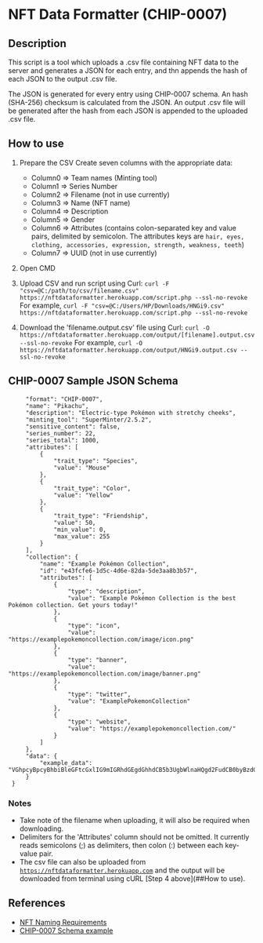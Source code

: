 # NFT Data Formatter (CHIP-0007)

## Description
This script is a tool which uploads a .csv file containing NFT data to the server and generates a JSON for each entry, and thn appends the hash of each JSON to the output .csv file.

The JSON is generated for every entry using CHIP-0007 schema. An hash (SHA-256) checksum is calculated from the JSON. An output .csv file will be generated after the hash from each JSON is appended to the uploaded .csv file.

## How to use
1. Prepare the CSV
   Create seven columns with the appropriate data: 
   - Column0 => Team names (Minting tool)
   - Column1 => Series Number
   - Column2 => Filename (not in use currently)
   - Column3 => Name (NFT name)
   - Column4 => Description
   - Column5 => Gender
   - Column6 => Attributes (contains colon-separated key and value pairs, delimited by semicolon. The attributes keys are `hair, eyes, clothing, accessories, expression, strength, weakness, teeth`)
   - Column7 => UUID (not in use currently)
   
2. Open CMD

3. Upload CSV and run script using Curl: `curl -F "csv=@C:/path/to/csv/filename.csv" https://nftdataformatter.herokuapp.com/script.php --ssl-no-revoke`
For example, `curl -F "csv=@C:/Users/HP/Downloads/HNGi9.csv" https://nftdataformatter.herokuapp.com/script.php --ssl-no-revoke`
 
4. Download the 'filename.output.csv' file using Curl: `curl -O https://nftdataformatter.herokuapp.com/output/[filename].output.csv --ssl-no-revoke`
For example, `curl -O https://nftdataformatter.herokuapp.com/output/HNGi9.output.csv --ssl-no-revoke`

## CHIP-0007 Sample JSON Schema
```{
     "format": "CHIP-0007",
     "name": "Pikachu",
     "description": "Electric-type Pokémon with stretchy cheeks",
     "minting_tool": "SuperMinter/2.5.2",
     "sensitive_content": false,
     "series_number": 22,
     "series_total": 1000,
     "attributes": [
         {
             "trait_type": "Species",
             "value": "Mouse"
         },
         {
             "trait_type": "Color",
             "value": "Yellow"
         },
         {
             "trait_type": "Friendship",
             "value": 50,
             "min_value": 0,
             "max_value": 255
         }
     ],
     "collection": {
         "name": "Example Pokémon Collection",
         "id": "e43fcfe6-1d5c-4d6e-82da-5de3aa8b3b57",
         "attributes": [
             {
                 "type": "description",
                 "value": "Example Pokémon Collection is the best Pokémon collection. Get yours today!"
             },
             {
                 "type": "icon",
                 "value": "https://examplepokemoncollection.com/image/icon.png"
             },
             {
                 "type": "banner",
                 "value": "https://examplepokemoncollection.com/image/banner.png"
             },
             {
                 "type": "twitter",
                 "value": "ExamplePokemonCollection"
             },
             {
                 "type": "website",
                 "value": "https://examplepokemoncollection.com/"
             }
         ]
     },
     "data": {
         "example_data": "VGhpcyBpcyBhbiBleGFtcGxlIG9mIGRhdGEgdGhhdCB5b3UgbWlnaHQgd2FudCB0byBzdG9yZSBpbiB0aGUgZGF0YSBvYmplY3QuIE5GVCBhdHRyaWJ1dGVzIHdoaWNoIGFyZSBub3QgaHVtYW4gcmVhZGFibGUgc2hvdWxkIGJlIHBsYWNlZCB3aXRoaW4gdGhpcyBvYmplY3QsIGFuZCB0aGUgYXR0cmlidXRlcyBhcnJheSB1c2VkIG9ubHkgZm9yIGluZm9ybWF0aW9uIHdoaWNoIGlzIGludGVuZGVkIHRvIGJlIHJlYWQgYnkgdGhlIHVzZXIu"
     }
 }
 ```

### Notes
 - Take note of the filename when uploading, it will also be required when downloading.
 - Delimiters for the 'Attributes' column should not be omitted. It currently reads semicolons (;) as delimiters, then colon (:) between each key-value pair.
 - The csv file can also be uploaded from [`https://nftdataformatter.herokuapp.com`](https://nftdataformatter.herokuapp.com) and the output will be downloaded from terminal using cURL [Step 4 above](##How to use). 

## References
- [NFT Naming Requirements](https://docs.google.com/document/d/1Ud5ep77nIoGrqsHM3mX-dEVTEpV_RMPsO9IAXUqBNk0/edit)
- [CHIP-0007 Schema example](https://github.com/Chia-Network/chips/blob/main/assets/chip-0007/example.json)

